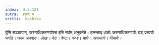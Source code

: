 ```yaml
---
index:  3.3.121
sutra:  हलश् च
vritti:  kashika 
---
```


पुंसि सञ्ञायाम्, करणाधिकरणयोश्च इति सर्वम् अनुवर्तते। हलन्ताद् धातोः करणाधिकरणयोः घञ् प्रत्ययो भवति। घस्य अपवादः। लेखः। वेदः। वेष्टः। वन्धः। मार्गः। अपामार्गः। वीमार्गः।

